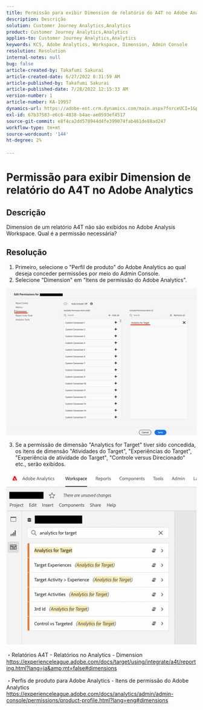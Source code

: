 ```yaml
---
title: Permissão para exibir Dimension de relatório do A4T no Adobe Analytics
description: Descrição
solution: Customer Journey Analytics,Analytics
product: Customer Journey Analytics,Analytics
applies-to: Customer Journey Analytics,Analytics
keywords: KCS, Adobe Analytics, Workspace, Dimension, Admin Console
resolution: Resolution
internal-notes: null
bug: false
article-created-by: Takafumi Sakurai
article-created-date: 6/27/2022 8:31:59 AM
article-published-by: Takafumi Sakurai
article-published-date: 7/28/2022 12:15:33 AM
version-number: 1
article-number: KA-19957
dynamics-url: https://adobe-ent.crm.dynamics.com/main.aspx?forceUCI=1&pagetype=entityrecord&etn=knowledgearticle&id=600e6e98-f3f5-ec11-bb3d-000d3a5b0d3b
exl-id: 67b37583-e6c6-4838-b4ae-ae0593ef4517
source-git-commit: e8f4ca2dd578944d4fe399074fab461de88ad247
workflow-type: tm+mt
source-wordcount: '144'
ht-degree: 2%

---
```


# Permissão para exibir Dimension de relatório do A4T no Adobe Analytics

## Descrição

Dimension de um relatório A4T não são exibidos no Adobe Analysis Workspace. Qual é a permissão necessária?

## Resolução


1. Primeiro, selecione o &quot;Perfil de produto&quot; do Adobe Analytics ao qual deseja conceder permissões por meio do Admin Console.
2. Selecione &quot;Dimension&quot; em &quot;Itens de permissão do Adobe Analytics&quot;.

![](assets/123b13c2-bb08-ed11-82e4-00224809a4ae.png)

3. Se a permissão de dimensão &quot;Analytics for Target&quot; tiver sido concedida, os itens de dimensão &quot;Atividades do Target&quot;, &quot;Experiências do Target&quot;, &quot;Experiência de atividade do Target&quot;, &quot;Controle versus Direcionado&quot; etc., serão exibidos.

![](assets/8b0bbd95-f4f5-ec11-bb3d-000d3a5b0d3b.png)

・Relatórios A4T - Relatórios no Analytics - Dimension https://experienceleague.adobe.com/docs/target/using/integrate/a4t/reporting.html?lang=ja&amp;mt=false#dimensions

・Perfis de produto para Adobe Analytics - Itens de permissão do Adobe Analytics https://experienceleague.adobe.com/docs/analytics/admin/admin-console/permissions/product-profile.html?lang=eng#dimensions
